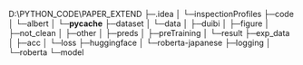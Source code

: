 D:\PYTHON_CODE\PAPER_EXTEND
├─.idea
│  └─inspectionProfiles
├─code
│  └─albert
│      └─__pycache__
├─dataset
│  └─data
│      ├─duibi
│      ├─figure
│      ├─not_clean
│      ├─other
│      ├─preds
│      ├─preTraining
│      └─result
├─exp_data
│  ├─acc
│  └─loss
├─huggingface
│  └─roberta-japanese
├─logging
│  └─roberta
└─model
